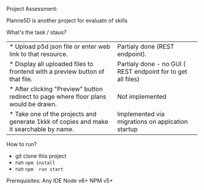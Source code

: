 Project Assessment:

Planne5D is another project for evaluatn of skills 

What's the task / staus?

|   |   |
|---|---|
| * Upload p5d json file or enter web link to that resource. | Partialy done (REST endpoint).  |  | * Persist p5d resource to datastore / Done | created ORM model with sequalize.js  |
| * Display all uploaded files to frontend with a preview button of that file. | Partialy done - no GUI ( REST endpoint for to get all files) |
| * After clicking "Preview" button redirect to page where floor plans would be drawn. | Not implemented |
| * Take one of the projects and generate 1kkk of copies and make it searchable by name. | Implemented  via migrations on applcation startup |

How to run?
* git clone this project
* run ``` npm install ```
* run ``` npm  run start ```

Prerequisites:
	Any IDE
	Node v8+
	NPM v5+